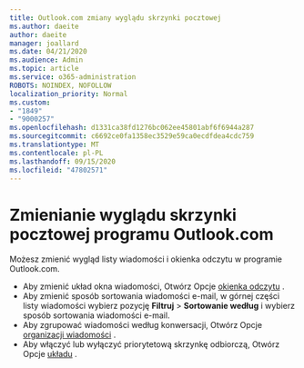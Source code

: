 ```yaml
---
title: Outlook.com zmiany wyglądu skrzynki pocztowej
ms.author: daeite
author: daeite
manager: joallard
ms.date: 04/21/2020
ms.audience: Admin
ms.topic: article
ms.service: o365-administration
ROBOTS: NOINDEX, NOFOLLOW
localization_priority: Normal
ms.custom:
- "1849"
- "9000257"
ms.openlocfilehash: d1331ca38fd1276bc062ee45801abf6f6944a287
ms.sourcegitcommit: c6692ce0fa1358ec3529e59ca0ecdfdea4cdc759
ms.translationtype: MT
ms.contentlocale: pl-PL
ms.lasthandoff: 09/15/2020
ms.locfileid: "47802571"
---
```

# <a name="change-the-look-of-your-outlookcom-mailbox"></a>Zmienianie wyglądu skrzynki pocztowej programu Outlook.com

Możesz zmienić wygląd listy wiadomości i okienka odczytu w programie Outlook.com.

- Aby zmienić układ okna wiadomości, Otwórz Opcje [okienka odczytu](https://outlook.live.com/mail/options/mail/layout/readingPane) .
- Aby zmienić sposób sortowania wiadomości e-mail, w górnej części listy wiadomości wybierz pozycję **Filtruj**  >  **Sortowanie według** i wybierz sposób sortowania wiadomości e-mail.
- Aby zgrupować wiadomości według konwersacji, Otwórz Opcje [organizacji wiadomości](https://outlook.live.com/mail/options/mail/layout/conversations) .
- Aby włączyć lub wyłączyć priorytetową skrzynkę odbiorczą, Otwórz Opcje [układu](https://outlook.live.com/mail/options/mail/layout/focused) .